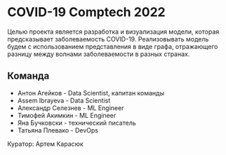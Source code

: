 # COVID-19 Comptech 2022
Целью проекта является разработка и визуализация модели, которая предсказывает заболеваемость COVID-19. Реализовывать модель будем с использованием представления в виде графа, отражающего разницу между волнами заболеваемости в разных странах. 
## Команда
- Антон Агейков - Data Scientist, капитан команды
- Assem Ibrayeva - Data Scientist
- Александр Селезнев - ML Engineer
- Тимофей Акимкин - ML Engineer
- Яна Бучковски - технический писатель
- Татьяна Плевако - DevOps

Куратор: Артем Карасюк